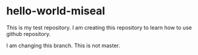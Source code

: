 # hello-world-miseal
This is my test repository. I am creating this repository to learn how to use github repository.

I am changing this branch. This is not master.
